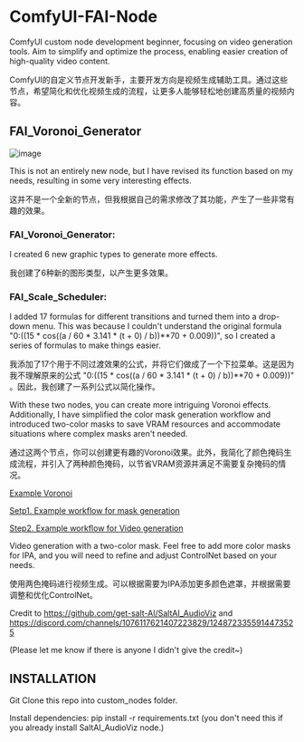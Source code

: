 # ComfyUI-FAI-Node

ComfyUI custom node development beginner, focusing on video generation tools. Aim to simplify and optimize the process, enabling easier creation of high-quality video content.

ComfyUI的自定义节点开发新手，主要开发方向是视频生成辅助工具。通过这些节点，希望简化和优化视频生成的流程，让更多人能够轻松地创建高质量的视频内容。

## FAI_Voronoi_Generator
![image](https://github.com/alanhuang67/ComfyUI-FAI-Node/blob/main/assets/Node.png?raw=true)

This is not an entirely new node, but I have revised its function based on my needs, resulting in some very interesting effects.

这并不是一个全新的节点，但我根据自己的需求修改了其功能，产生了一些非常有趣的效果。

### FAI_Voronoi_Generator:

I created 6 new graphic types to generate more effects.

我创建了6种新的图形类型，以产生更多效果。


### FAI_Scale_Scheduler: 

I added 17 formulas for different transitions and turned them into a drop-down menu. This was because I couldn't understand the original formula "0:((15 * cos((a / 60 * 3.141 * (t + 0) / b))**70 + 0.009))", so I created a series of formulas to make things easier.

我添加了17个用于不同过渡效果的公式，并将它们做成了一个下拉菜单。这是因为我不理解原来的公式 "0:((15 * cos((a / 60 * 3.141 * (t + 0) / b))**70 + 0.009))" 。因此，我创建了一系列公式以简化操作。
  
With these two nodes, you can create more intriguing Voronoi effects. Additionally, I have simplified the color mask generation workflow and introduced two-color masks to save VRAM resources and accommodate situations where complex masks aren't needed.

通过这两个节点，你可以创建更有趣的Voronoi效果。此外，我简化了颜色掩码生成流程，并引入了两种颜色掩码，以节省VRAM资源并满足不需要复杂掩码的情况。

[Example Voronoi
](https://github.com/alanhuang67/ComfyUI-FAI-Node/blob/main/assets/Demo_001.mp4)

[Setp1. Example workflow for mask generation](https://github.com/alanhuang67/ComfyUI-FAI-Node/blob/main/example/Step1_Mask_Generation.json)

[Step2. Example workflow for Video generation](https://github.com/alanhuang67/ComfyUI-FAI-Node/blob/main/example/Step2_Video_Generation.json)

Video generation with a two-color mask. Feel free to add more color masks for IPA, and you will need to refine and adjust ControlNet based on your needs.

使用两色掩码进行视频生成。可以根据需要为IPA添加更多颜色遮罩，并根据需要调整和优化ControlNet。

Credit to https://github.com/get-salt-AI/SaltAI_AudioViz and https://discord.com/channels/1076117621407223829/1248723355914473525

(Please let me know if there is anyone I didn't give the credit~)

## INSTALLATION

Git Clone this repo into custom_nodes folder.

Install dependencies: pip install -r requirements.txt (you don't need this if you already install SaltAI_AudioViz node.)


